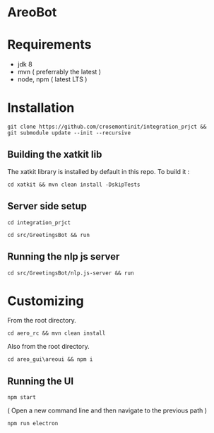 #  AreoBot

# Requirements
- jdk 8
- mvn ( preferrably the latest )
- node, npm ( latest LTS )

# Installation  
```console
git clone https://github.com/crosemontinit/integration_prjct &&
git submodule update --init --recursive
```

## Building the xatkit lib
The xatkit library is installed by default in this repo.
To build it :
```console
cd xatkit && mvn clean install -DskipTests
```

## Server side setup
```console
cd integration_prjct
```

```console
cd src/GreetingsBot && run
```

## Running the nlp js server
```console
cd src/GreetingsBot/nlp.js-server && run
```

# Customizing
From the root directory.
```console
cd aero_rc && mvn clean install
```

Also from the root directory.
```console
cd areo_gui\areoui && npm i
```

## Running the UI 
```console
npm start 
```

( Open a new command line and then navigate to the previous path )
```console
npm run electron
```